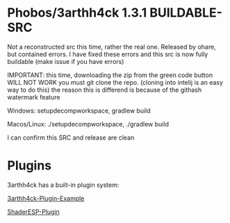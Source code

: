 # Phobos/3arthh4ck 1.3.1 BUILDABLE-SRC

Not a reconstructed src this time, rather the real one.
Released by ohare, but contained errors. I have fixed these errors and this src is now fully buildable (make issue if you have errors)

IMPORTANT: this time, downloading the zip from the green code button WILL NOT WORK you must git clone the repo. (cloning into intelij is an easy way to do this) the reason this is differend is because of the githash watermark feature


Windows: setupdecompworkspace, gradlew build

Macos/Linux: ./setupdecompworkspace, ./gradlew build

I can confirm this SRC and release are clean


# Plugins

3arthh4ck has a built-in plugin system:

[3arthh4ck-Plugin-Example](https://github.com/Gopro336/3arthh4ck-Plugin)

[ShaderESP-Plugin](https://github.com/Gopro336/3arthh4ck-ShaderESP-Plugin)
